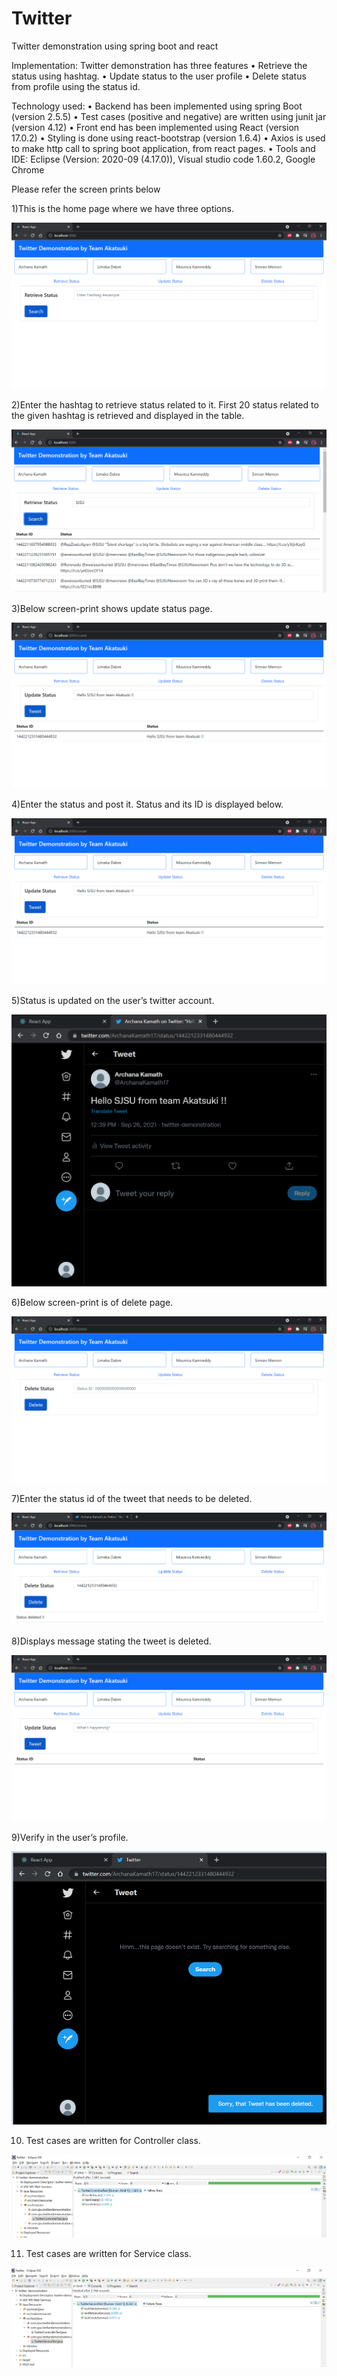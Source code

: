 # Twitter
Twitter demonstration using spring boot and react

Implementation:  Twitter demonstration has three features
•	Retrieve the status using hashtag.
•	Update status to the user profile 
•	Delete status from profile using the status id.
	
Technology used: 
•	Backend has been implemented using spring Boot (version 2.5.5)
•	Test cases (positive and negative) are written using junit jar (version 4.12)
•	Front end has been implemented using React (version 17.0.2)
•	Styling is done using react-bootstrap (version 1.6.4)
•	Axios is used to make http call to spring boot application, from react pages.
•	Tools and IDE: Eclipse (Version: 2020-09 (4.17.0)), Visual studio code 1.60.2, Google Chrome


Please refer the screen prints below

1)This is the home page where we have three options.

![alt text](https://github.com/archana-kamath/Twitter/blob/main/twitter_screenshot/1%20Retrieve%20Page.PNG?raw=true)
 
2)Enter the hashtag to retrieve status related to it. First 20 status related to the given hashtag is retrieved and displayed in the table.

![alt text](https://github.com/archana-kamath/Twitter/blob/main/twitter_screenshot/2%20Retrieve%20Status%20Result.PNG?raw=true)
 
3)Below screen-print shows update status page.

![alt text](https://github.com/archana-kamath/Twitter/blob/main/twitter_screenshot/3%20Update%20Status%20Result.PNG?raw=true)
 
4)Enter the status and post it. Status and its ID is displayed below.

![alt text](https://github.com/archana-kamath/Twitter/blob/main/twitter_screenshot/3%20Update%20Status%20Result.PNG?raw=true)
 
5)Status is updated on the user’s twitter account.

 ![alt text](https://github.com/archana-kamath/Twitter/blob/main/twitter_screenshot/5%20My%20Status.PNG?raw=true)

6)Below screen-print is of delete page.

![alt text](https://github.com/archana-kamath/Twitter/blob/main/twitter_screenshot/6%20Delete%20Status%20Page.PNG?raw=true)

7)Enter the status id of the tweet that needs to be deleted.

![alt text](https://github.com/archana-kamath/Twitter/blob/main/twitter_screenshot/7%20Status%20deleted%20Result.PNG?raw=true) 

8)Displays message stating the tweet is deleted.
 
![alt text](https://github.com/archana-kamath/Twitter/blob/main/twitter_screenshot/8%20Status%20Update%20Page.PNG?raw=true)

9)Verify in the user’s profile.

![alt text](https://github.com/archana-kamath/Twitter/blob/main/twitter_screenshot/9%20Status%20deleted.PNG?raw=true)

10) Test cases are written for Controller class.

![alt text](https://github.com/archana-kamath/Twitter/blob/main/twitter_screenshot/10%20Test%20controller.PNG?raw=true)
 
11) Test cases are written for Service class.
 
![alt text](https://github.com/archana-kamath/Twitter/blob/main/twitter_screenshot/11%20Test%20service.PNG?raw=true)
